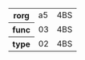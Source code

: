 <table>
  <tr>
    <th>rorg</th>
    <td>a5</td>
    <td>4BS</td>
  </tr>
  <tr>
    <th>func</th>
    <td>03</td>
    <td>4BS</td>
  </tr>
  <tr>
    <th>type</th>
    <td>02</td>
    <td>4BS</td>
  </tr>
</table>
